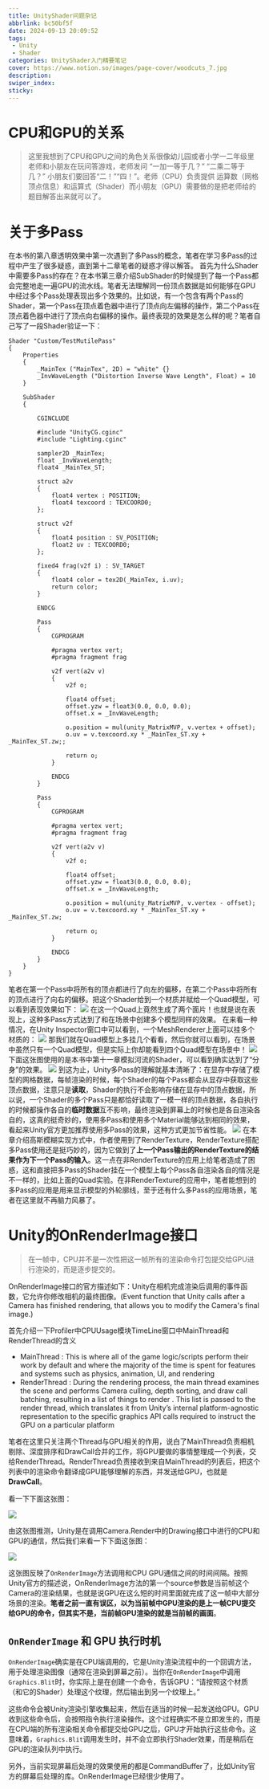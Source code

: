 ```yaml
---
title: UnityShader问题杂记
abbrlink: bc50bf5f
date: 2024-09-13 20:09:52
tags:
 - Unity
 - Shader
categories: UnityShader入门精要笔记
cover: https://www.notion.so/images/page-cover/woodcuts_7.jpg
description:
swiper_index:
sticky:
---
```


# CPU和GPU的关系

> 这里我想到了CPU和GPU之间的角色关系很像幼儿园或者小学一二年级里老师和小朋友在玩问答游戏，老师发问 “一加一等于几？” “二乘二等于几？” 小朋友们要回答“二！”“四！”。老师（CPU）负责提供 运算数（网格顶点信息）和运算式（Shader）而小朋友（GPU）需要做的是把老师给的题目解答出来就可以了。

# 关于多Pass
在本书的第八章透明效果中第一次遇到了多Pass的概念，笔者在学习多Pass的过程中产生了很多疑惑，直到第十二章笔者的疑惑才得以解答。
首先为什么Shader中需要多Pass的存在？在本书第三章介绍SubShader的时候提到了每一个Pass都会完整地走一遍GPU的流水线。笔者无法理解同一份顶点数据是如何能够在GPU中经过多个Pass处理表现出多个效果的。比如说，有一个包含有两个Pass的Shader，第一个Pass在顶点着色器中进行了顶点向左偏移的操作，第二个Pass在顶点着色器中进行了顶点向右偏移的操作。最终表现的效果是怎么样的呢？笔者自己写了一段Shader验证一下：

```
Shader "Custom/TestMutilePass"
{
    Properties
    {
        _MainTex ("MainTex", 2D) = "white" {}
        _InvWaveLength ("Distortion Inverse Wave Length", Float) = 10
    }
    
    SubShader
    {
        
        CGINCLUDE

        #include "UnityCG.cginc"
        #include "Lighting.cginc"

        sampler2D _MainTex;
        float _InvWaveLength;
        float4 _MainTex_ST;

        struct a2v
        {
            float4 vertex : POSITION;
            float4 texcoord : TEXCOORD0;
        };
        
        struct v2f
        {
            float4 position : SV_POSITION;
            float2 uv : TEXCOORD0;
        };
        
        fixed4 frag(v2f i) : SV_TARGET
        {
            float4 color = tex2D(_MainTex, i.uv);
            return color;
        }
        
        ENDCG
        
        Pass
        {
            CGPROGRAM

            #pragma vertex vert;
            #pragma fragment frag

            v2f vert(a2v v)
            {
                v2f o;

                float4 offset;
				offset.yzw = float3(0.0, 0.0, 0.0);
				offset.x = _InvWaveLength;
            
                o.position = mul(unity_MatrixMVP, v.vertex + offset);
                o.uv = v.texcoord.xy * _MainTex_ST.xy + _MainTex_ST.zw;;
            
                return o;
            }
            
            ENDCG
        }
        
        Pass
        {
            CGPROGRAM
            
            #pragma vertex vert;
            #pragma fragment frag

            v2f vert(a2v v)
            {
                v2f o;

                float4 offset;
				offset.yzw = float3(0.0, 0.0, 0.0);
				offset.x = _InvWaveLength;
            
                o.position = mul(unity_MatrixMVP, v.vertex - offset);
                o.uv = v.texcoord.xy * _MainTex_ST.xy + _MainTex_ST.zw;
            
                return o;
            }
            
            ENDCG
        }
    }
}
```
笔者在第一个Pass中将所有的顶点都进行了向左的偏移，在第二个Pass中将所有的顶点进行了向右的偏移。把这个Shader给到一个材质并赋给一个Quad模型，可以看到表现效果如下：
![](UnityShader入门精要笔记-12-屏幕后处理效果/image-5.png)
在这一个Quad上竟然生成了两个面片！也就是说在表现上，这种多Pass方式达到了和在场景中创建多个模型同样的效果。
在来看一种情况，在Unity Inspector窗口中可以看到，一个MeshRenderer上面可以挂多个材质的：
![](UnityShader入门精要笔记-12-屏幕后处理效果/image-6.png)
那我们就在Quad模型上多挂几个看看，然后你就可以看到，在场景中虽然只有一个Quad模型，但是实际上你却能看到四个Quad模型在场景中！
![](UnityShader入门精要笔记-12-屏幕后处理效果/image-7.png)
下面这张图使用的是本书中第十一章模拟河流的Shader，可以看到确实达到了“分身”的效果。
![](UnityShader入门精要笔记-12-屏幕后处理效果/image-4.png)
到这为止，Unity多Pass的理解就基本清晰了：在显存中存储了模型的网格数据，每帧渲染的时候，每个Shader的每个Pass都会从显存中获取这些顶点数据，注意只是**读取**，Shader的执行不会影响存储在显存中的顶点数据，所以说，一个Shader的多个Pass只是都恰好读取了一模一样的顶点数据，各自执行的时候都操作各自的**临时数据**互不影响，最终渲染到屏幕上的时候也是各自渲染各自的，这真的挺奇妙的，使用多Pass和使用多个Material能够达到相同的效果，看起来Unity官方更加推荐使用多Pass的效果，这种方式更加节省性能。
![](UnityShader入门精要笔记-12-屏幕后处理效果/image-3.png)
在本章介绍高斯模糊实现方式中，作者使用到了RenderTexture，RenderTexture搭配多Pass使用还是挺巧妙的，因为它做到了**上一个Pass输出的RenderTexture的结果作为下一个Pass的输入**。这一点在非RenderTexture的应用上给笔者造成了困惑，这和直接把多Pass的Shader挂在一个模型上每个Pass各自渲染各自的情况是不一样的，比如上面的Quad实验。在非RenderTexture的应用中，笔者能想到的多Pass的应用是用来显示模型的外轮廓线，至于还有什么多Pass的应用场景，笔者在这里就不再脑力风暴了。

# Unity的OnRenderImage接口

> 在一帧中，CPU并不是一次性把这一帧所有的渲染命令打包提交给GPU进行渲染的，而是逐步提交的。

OnRenderImage接口的官方描述如下：Unity在相机完成渲染后调用的事件函数，它允许你修改相机的最终图像。(Event function that Unity calls after a Camera has finished rendering, that allows you to modify the Camera's final image.)

首先介绍一下Profiler中CPUUsage模块TimeLine窗口中MainThread和RenderThread的含义

- MainThread : This is where all of the game logic/scripts perform their work by default and where the majority of the time is spent for features and systems such as physics, animation, UI, and rendering
- RenderThread : During the rendering process, the main thread examines the scene and performs Camera culling, depth sorting, and draw call batching, resulting in a list of things to render . This list is passed to the render thread, which translates it from Unity’s internal platform-agnostic representation to the specific graphics API calls required to instruct the GPU on a particular platform

笔者在这里只关注两个Thread与GPU相关的作用，说白了MainThread负责相机剔除、深度排序和DrawCall合并的工作，将GPU要做的事情整理成一个列表，交给RenderThread。RenderThread负责接收到来自MainThread的列表后，把这个列表中的渲染命令翻译成GPU能够理解的东西，并发送给GPU，也就是**DrawCall**。

看一下下面这张图：

![](UnityShader入门精要笔记-0-疑惑汇总/image.png)

由这张图推测，Unity是在调用Camera.Render中的Drawing接口中进行的CPU和GPU的通信，然后我们来看一下下面这张图：

![](UnityShader入门精要笔记-0-疑惑汇总/image-1.png)

这张图反映了`OnRenderImage`方法调用和CPU GPU通信之间的时间间隔。按照Unity官方的描述说，OnRenderImage方法的第一个source参数是当前帧这个Camera的渲染结果，也就是说GPU在这么短的时间里面就完成了这一帧中大部分场景的渲染。**笔者之前一直有误区，以为当前帧中GPU渲染的是上一帧CPU提交给GPU的命令，但其实不是，当前帧GPU渲染的就是当前帧的画面**。

## `OnRenderImage` 和 GPU 执行时机

`OnRenderImage`确实是在CPU端调用的，它是Unity渲染流程中的一个回调方法，用于处理渲染图像（通常在渲染到屏幕之前）。当你在`OnRenderImage`中调用`Graphics.Blit`时，你实际上是在创建一个命令，告诉GPU：“请按照这个材质（和它的Shader）处理这个纹理，然后输出到另一个纹理上。”

这些命令会被Unity渲染引擎收集起来，然后在适当的时候一起发送给GPU。GPU收到这些命令后，会按照指令执行渲染操作。这个过程确实不是立即发生的，而是在CPU端的所有渲染相关命令都提交给GPU之后，GPU才开始执行这些命令。这意味着，`Graphics.Blit`调用发生时，并不会立即执行Shader效果，而是稍后在GPU的渲染队列中执行。

另外，当前实现屏幕后处理的效果使用的都是CommandBuffer了，比如Unity官方的屏幕后处理的库。OnRenderImage已经很少使用了。
